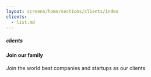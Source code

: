```yaml
---
layout: screens/home/sections/clients/index
clients:
  - list.md
---
```


##### clients

#### Join our family

Join the world best companies and startups as our clients
